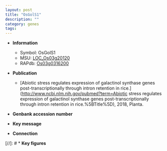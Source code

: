 ```yaml
---
layout: post
title: "OsGolS1"
description: ""
category: genes
tags: 
---
```


* **Information**  
    + Symbol: OsGolS1  
    + MSU: [LOC_Os03g20120](http://rice.plantbiology.msu.edu/cgi-bin/ORF_infopage.cgi?orf=LOC_Os03g20120)  
    + RAPdb: [Os03g0316200](http://rapdb.dna.affrc.go.jp/viewer/gbrowse_details/irgsp1?name=Os03g0316200)  

* **Publication**  
    + [Abiotic stress regulates expression of galactinol synthase genes post-transcriptionally through intron retention in rice.](http://www.ncbi.nlm.nih.gov/pubmed?term=Abiotic stress regulates expression of galactinol synthase genes post-transcriptionally through intron retention in rice.%5BTitle%5D), 2018, Planta.

* **Genbank accession number**  

* **Key message**  

* **Connection**  

[//]: # * **Key figures**  


